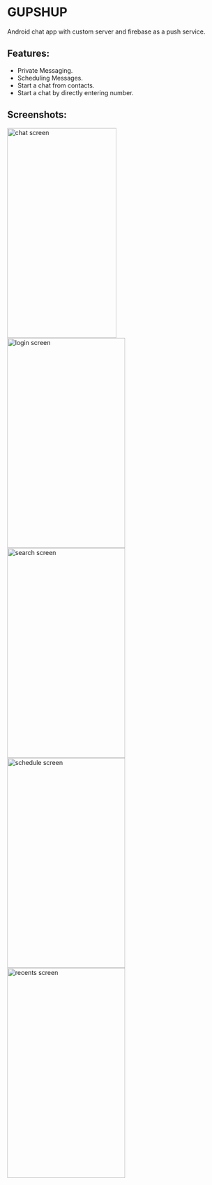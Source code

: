 # GUPSHUP  
Android chat app with custom server and firebase as a push service.
## Features:
<ul>
<li>Private Messaging.</li>
<li>Scheduling Messages.</li>
<li>Start a chat from contacts.</li>
<li>Start a chat by directly entering number.</li>
</ul>

## Screenshots:
<img src="https://github.com/vishal-wadhwa/gupshup-chat-app/blob/master/eg1.jpeg" alt="chat screen" height="480" width="250
" />
<img src="https://github.com/vishal-wadhwa/gupshup-chat-app/blob/master/eg2.png" alt="login screen" height="480" width="270
" />
<img src="https://github.com/vishal-wadhwa/gupshup-chat-app/blob/master/eg3.png" alt="search screen" height="480" width="270
" />
<img src="https://github.com/vishal-wadhwa/gupshup-chat-app/blob/master/eg4.png" alt="schedule screen" height="480" width="270
" />
<img src="https://github.com/vishal-wadhwa/gupshup-chat-app/blob/master/eg5.png" alt="recents screen" height="480" width="270
" />
